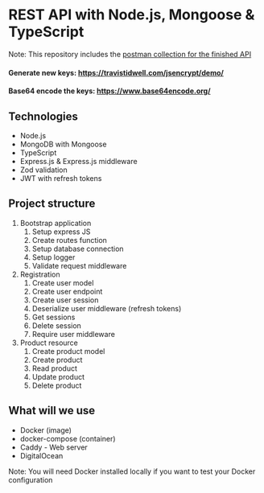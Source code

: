 # REST API with Node.js, Mongoose & TypeScript

Note: This repository includes the [postman collection for the finished API](postman_collection.json)

#### Generate new keys: https://travistidwell.com/jsencrypt/demo/

#### Base64 encode the keys: https://www.base64encode.org/

## Technologies

-   Node.js
-   MongoDB with Mongoose
-   TypeScript
-   Express.js & Express.js middleware
-   Zod validation
-   JWT with refresh tokens

## Project structure

1. Bootstrap application
    1. Setup express JS
    2. Create routes function
    3. Setup database connection
    4. Setup logger
    5. Validate request middleware
2. Registration
    1. Create user model
    2. Create user endpoint
    3. Create user session
    4. Deserialize user middleware (refresh tokens)
    5. Get sessions
    6. Delete session
    7. Require user middleware
3. Product resource
    1. Create product model
    2. Create product
    3. Read product
    4. Update product
    5. Delete product

## What will we use

-   Docker (image)
-   docker-compose (container)
-   Caddy - Web server
-   DigitalOcean

Note: You will need Docker installed locally if you want to test your Docker configuration
